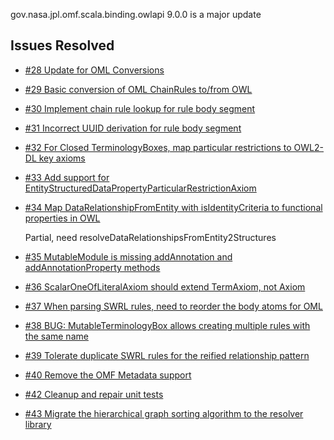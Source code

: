 gov.nasa.jpl.omf.scala.binding.owlapi 9.0.0 is a major update

## Issues Resolved

- [#28 Update for OML Conversions](https://github.com/JPL-IMCE/gov.nasa.jpl.omf.scala.binding.owlapi/issues/28)

- [#29 Basic conversion of OML ChainRules to/from OWL](https://github.com/JPL-IMCE/gov.nasa.jpl.omf.scala.binding.owlapi/issues/29)

- [#30 Implement chain rule lookup for rule body segment](https://github.com/JPL-IMCE/gov.nasa.jpl.omf.scala.binding.owlapi/issues/30)

- [#31 Incorrect UUID derivation for rule body segment](https://github.com/JPL-IMCE/gov.nasa.jpl.omf.scala.binding.owlapi/issues/31)

- [#32 For Closed TerminologyBoxes, map particular restrictions to OWL2-DL key axioms](https://github.com/JPL-IMCE/gov.nasa.jpl.omf.scala.binding.owlapi/issues/32)

- [#33 Add support for EntityStructuredDataPropertyParticularRestrictionAxiom](https://github.com/JPL-IMCE/gov.nasa.jpl.omf.scala.binding.owlapi/issues/33)

- [#34 Map DataRelationshipFromEntity with isIdentityCriteria to functional properties in OWL](https://github.com/JPL-IMCE/gov.nasa.jpl.omf.scala.binding.owlapi/issues/34)

  Partial, need resolveDataRelationshipsFromEntity2Structures
  
- [#35 MutableModule is missing addAnnotation and addAnnotationProperty methods](https://github.com/JPL-IMCE/gov.nasa.jpl.omf.scala.binding.owlapi/issues/35)

- [#36 ScalarOneOfLiteralAxiom should extend TermAxiom, not Axiom](https://github.com/JPL-IMCE/gov.nasa.jpl.omf.scala.binding.owlapi/issues/36)

- [#37 When parsing SWRL rules, need to reorder the body atoms for OML](https://github.com/JPL-IMCE/gov.nasa.jpl.omf.scala.binding.owlapi/issues/37)

- [#38 BUG: MutableTerminologyBox allows creating multiple rules with the same name](https://github.com/JPL-IMCE/gov.nasa.jpl.omf.scala.binding.owlapi/issues/38)

- [#39 Tolerate duplicate SWRL rules for the reified relationship pattern](https://github.com/JPL-IMCE/gov.nasa.jpl.omf.scala.binding.owlapi/issues/39)

- [#40 Remove the OMF Metadata support](https://github.com/JPL-IMCE/gov.nasa.jpl.omf.scala.binding.owlapi/issues/40)

- [#42 Cleanup and repair unit tests](https://github.com/JPL-IMCE/gov.nasa.jpl.omf.scala.binding.owlapi/issues/42)

- [#43 Migrate the hierarchical graph sorting algorithm to the resolver library](https://github.com/JPL-IMCE/gov.nasa.jpl.omf.scala.binding.owlapi/issues/43)